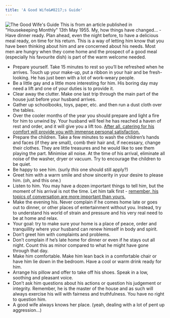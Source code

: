 ```yaml
---
title: 'A Good Wife&#8217;s Guide'
---
```

![The Good Wife's Guide](http://wp.roodesign.co.uk/wp-content/uploads/2006/02/goodwife.jpg) This is from an article published in "Housekeeping Monthly" 13th May 1955. My, how things have changed... - Have dinner ready. Plan ahead, even the night before, to have a delicious meal ready, on time for his return. This is a way of letting him know that you have been thinking about him and are concerned about his needs. Most men are hungry when they come home and the prospect of a good meal (especially his favourite dish) is part of the warm welcome needed.
- Prepare yourself. Take 15 minutes to rest so you’ll be refreshed when he arrives. Touch up your make-up, put a ribbon in your hair and be fresh-looking. He has just been with a lot of work-weary people.
- Be a little gay and a little more interesting for him. His boring day may need a lift and one of your duties is to provide it.
- Clear away the clutter. Make one last trip through the main part of the house just before your husband arrives.
- Gather up schoolbooks, toys, paper, etc. and then run a dust cloth over the tables.
- Over the cooler months of the year you should prepare and light a fire for him to unwind by. Your husband will feel he has reached a haven of rest and order, and it will give you a lift too. <span style="text-decoration:underline;">After all, catering for his comfort will provide you with immense personal satisfaction.</span>
- Prepare the children. Take a few minutes to wash the children’s hands and faces (if they are small), comb their hair and, if necessary, change their clothes. They are little treasures and he would like to see them playing the part. Minimise all noise. At the time of his arrival, eliminate all noise of the washer, dryer or vacuum. Try to encourage the children to be quiet.
- Be happy to see him. (surly *this* one should still apply?)
- Greet him with a warm smile and show sincerity in your desire to please him. (oh, and this one.)
- Listen to him. You may have a dozen important things to tell him, but the moment of his arrival is not the time. Let him talk first - <span style="text-decoration:underline;">remember, his topics of conversation are more important than yours.</span>
- Make the evening his. Never complain if he comes home late or goes out to dinner, or other places of entertainment without you. Instead, try to understand his world of strain and pressure and his very real need to be at home and relax.
- Your goal: try to make sure your home is a place of peace, order and tranquillity where your husband can renew himself in body and spirit.
- Don’t greet him with complaints and problems.
- Don’t complain if he’s late home for dinner or even if he stays out all night. Count this as minor compared to what he might have gone through that day.
- Make him comfortable. Make him lean back in a comfortable chair or have him lie down in the bedroom. Have a cool or warm drink ready for him.
- Arrange his pillow and offer to take off his shoes. Speak in a low, soothing and pleasant voice.
- Don’t ask him questions about his actions or question his judgement or integrity. Remember, he is the master of the house and as such will always exercise his will with fairness and truthfulness. You have no right to question him.
- A good wife always knows her place. (yeah, dealing with a lot of pent up aggression...)